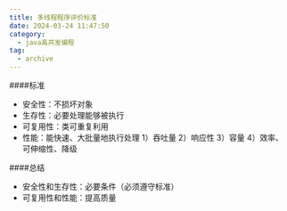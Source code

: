 ```yaml
---
title: 多线程程序评价标准
date: 2024-03-24 11:47:50
category:
  - java高并发编程
tag:
  - archive
---
```

####标准
* 安全性：不损坏对象
* 生存性：必要处理能够被执行
* 可复用性：类可重复利用
* 性能：能快速、大批量地执行处理
    1）吞吐量
    2）响应性
    3）容量
    4）效率、可伸缩性、降级

####总结
* 安全性和生存性：必要条件（必须遵守标准）
* 可复用性和性能：提高质量
